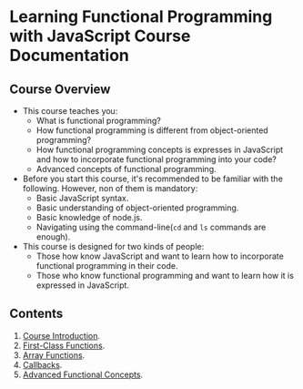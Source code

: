 # Learning Functional Programming with JavaScript Course Documentation
## Course Overview
* This course teaches you:
    * What is functional programming?
    * How functional programming is different from object-oriented programming?
    * How functional programming concepts is expresses in JavaScript and how to incorporate functional programming into your code?
    * Advanced concepts of functional programming.
* Before you start this course, it's recommended to be familiar with the following. However, non of them is mandatory:
    * Basic JavaScript syntax.
    * Basic understanding of object-oriented programming.
    * Basic knowledge of node.js.
    * Navigating using the command-line(` cd ` and ` ls ` commands are enough).
* This course is designed for two kinds of people:
    * Those how know JavaScript and want to learn how to incorporate functional programming in their code.
    * Those who know functional programming and want to learn how it is expressed in JavaScript. 
    
## Contents
1. [Course Introduction](https://github.com/hossamnasser938/Functional-Programming-Using-JavaScript-Course-Documentation/blob/master/1.%20Course%20Introduction/course_introduction.md).
2. [First-Class Functions](https://github.com/hossamnasser938/Functional-Programming-Using-JavaScript-Course-Documentation/blob/master/2.%20First-Class%20Functions/first_class_functions.md).
3. [Array Functions](https://github.com/hossamnasser938/Functional-Programming-Using-JavaScript-Course-Documentation/blob/master/3.%20Array%20Functions/array_functions.md).
4. [Callbacks](https://github.com/hossamnasser938/Functional-Programming-Using-JavaScript-Course-Documentation/blob/master/4.%20Callbacks/callbacks.md).
5. [Advanced Functional Concepts](https://github.com/hossamnasser938/Functional-Programming-Using-JavaScript-Course-Documentation/blob/master/5.%20Advance%20Functional%20Concepts/advanced_functional_concepts.md).
